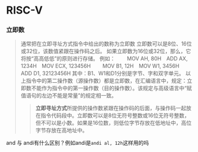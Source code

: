 # RISC-V

### 立即数

> 通常把在立即寻址方式指令中给出的数称为立即数
> 立即数可以是8位、16位或32位，该数值紧跟在操作码之后。
> 如果立即数为16位或32位，那么，它将按“高高低低”的原则进行存储。
> 例如：
> 　　MOV AH, 80H　ADD AX, 1234H　MOV ECX, 123456H
> 　　MOV B1, 12H　MOV W1, 3456H　ADD D1, 32123456H
> 其中：B1、W1和D1分别是字节、字和双字单元。
> 以上指令中的第二操作数（源操作数）都是立即数，在汇编语言中，规定：立即数不能作为指令中的第一操作数（目的操作数）。该规定与高级语言中“赋值语句的左边不能是常量”的规定相一致。
>
> > **立即寻址方式**所提供的操作数紧跟在操作码的后面，与操作码一起放在指令代码段中。立即数可以是8位无符号整数或16位无符号整数，但不可以是小数。如果是16位数，则低位字节存放在低地址中，高位字节存放在高地址中。

and 与 andi有什么区别？例如andi是`andi al, 12h`这样用的吗